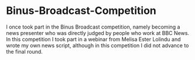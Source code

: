 # Binus-Broadcast-Competition
I once took part in the Binus Broadcast competition, namely becoming a news presenter who was directly judged by people who work at BBC News. In this competition I took part in a webinar from Melisa Ester Lolindu and wrote my own news script, although in this competition I did not advance to the final round.
